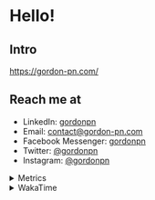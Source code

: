 # Hello!

## Intro

<https://gordon-pn.com/>

## Reach me at

- LinkedIn: [gordonpn](https://www.linkedin.com/in/gordonpn/)
- Email: [contact@gordon-pn.com](mailto:contact@gordon-pn.com)
- Facebook Messenger: [gordonpn](https://www.messenger.com/t/Gordonpn)
- Twitter: [@gordonpn](https://twitter.com/Gordonpn)
- Instagram: [@gordonpn](https://www.instagram.com/gordonpn/)

<details>
  <summary>Metrics</summary>

  <img align="center" src="https://github.com/gordonpn/gordonpn/blob/master/github-metrics.svg" alt="GitHub Metrics">

</details>

<details>
  <summary>WakaTime</summary>

  <!--START_SECTION:waka-->
📊 **This Week I Spent My Time On** 

```text
💬 Programming Languages: 
Other                    33 hrs 16 mins      ████████████████████████░   96.05 % 
Brazil Dependency Config 32 mins             ░░░░░░░░░░░░░░░░░░░░░░░░░   01.55 % 
Python                   16 mins             ░░░░░░░░░░░░░░░░░░░░░░░░░   00.79 % 
Java                     13 mins             ░░░░░░░░░░░░░░░░░░░░░░░░░   00.66 % 
GitIgnore file           10 mins             ░░░░░░░░░░░░░░░░░░░░░░░░░   00.52 % 

🔥 Editors: 
Chrome                   19 hrs 58 mins      ██████████████░░░░░░░░░░░   57.68 % 
Slack                    5 hrs 44 mins       ████░░░░░░░░░░░░░░░░░░░░░   16.59 % 
iTerm2                   3 hrs 1 min         ██░░░░░░░░░░░░░░░░░░░░░░░   08.71 % 
Firefox                  1 hr 59 mins        █░░░░░░░░░░░░░░░░░░░░░░░░   05.76 % 
IntelliJ IDEA            1 hr 21 mins        █░░░░░░░░░░░░░░░░░░░░░░░░   03.90 % 
```


 Last Updated on 30/04/2025 10:26:34 UTC
<!--END_SECTION:waka-->
</details>
